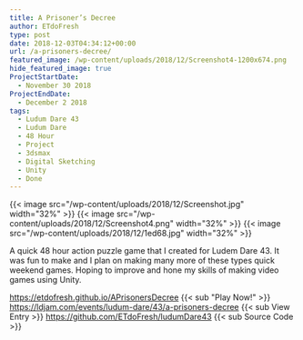 ```yaml
---
title: A Prisoner’s Decree
author: ETdoFresh
type: post
date: 2018-12-03T04:34:12+00:00
url: /a-prisoners-decree/
featured_image: /wp-content/uploads/2018/12/Screenshot4-1200x674.png
hide_featured_image: true
ProjectStartDate:
  - November 30 2018
ProjectEndDate:
  - December 2 2018
tags:
  - Ludum Dare 43
  - Ludum Dare
  - 48 Hour
  - Project
  - 3dsmax
  - Digital Sketching
  - Unity
  - Done
---
```


 {{< image src="/wp-content/uploads/2018/12/Screenshot.jpg" width="32%" >}} {{< image src="/wp-content/uploads/2018/12/Screenshot4.png" width="32%" >}} {{< image src="/wp-content/uploads/2018/12/1ed68.jpg" width="32%" >}}

A quick 48 hour action puzzle game that I created for Ludem Dare 43. It was fun to make and I plan on making many more of these types quick weekend games. Hoping to improve and hone my skills of making video games using Unity.

 https://etdofresh.github.io/APrisonersDecree {{< sub "Play Now!" >}}
 https://ldjam.com/events/ludum-dare/43/a-prisoners-decree {{< sub View Entry >}}
 https://github.com/ETdoFresh/ludumDare43 {{< sub Source Code >}}
